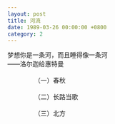 ```yaml
---
layout: post
title: 河流
date: 1989-03-26 00:00:00 +0800
category: 2
---
```


梦想你是一条河，而且睡得像一条河<br>
——洛尔迦给惠特曼<br>
<br>
　　　　 （一）春秋<br>
<br>
　　　　 （二）长路当歌<br>
<br>
　　　　 （三）北方